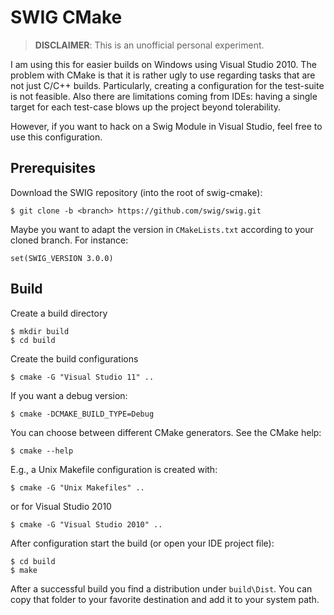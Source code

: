 SWIG CMake
==========

> **DISCLAIMER**: This is an unofficial personal experiment.

I am using this for easier builds on Windows using Visual Studio 2010.
The problem with CMake is that it is rather ugly to use regarding tasks that are not just C/C++ builds.
Particularly, creating a configuration for the test-suite is not feasible.
Also there are limitations coming from IDEs: having a single target for each test-case blows up the project
beyond tolerability.

However, if you want to hack on a Swig Module in Visual Studio, feel free to use this configuration.


Prerequisites
-------------

Download the SWIG repository (into the root of swig-cmake):

	$ git clone -b <branch> https://github.com/swig/swig.git

Maybe you want to adapt the version in `CMakeLists.txt` according to your cloned branch. For instance:

	set(SWIG_VERSION 3.0.0)


Build
-----

Create a build directory

	$ mkdir build
	$ cd build

Create the build configurations

	$ cmake -G "Visual Studio 11" ..

If you want a debug version:

	$ cmake -DCMAKE_BUILD_TYPE=Debug

You can choose between different CMake generators. See the CMake help:

	$ cmake --help

E.g., a Unix Makefile configuration is created with:

	$ cmake -G "Unix Makefiles" ..

or for Visual Studio 2010

	$ cmake -G "Visual Studio 2010" ..

After configuration start the build (or open your IDE project file):

	$ cd build
	$ make

After a successful build you find a distribution under `build\Dist`.
You can copy that folder to your favorite destination and add it to your system path.
